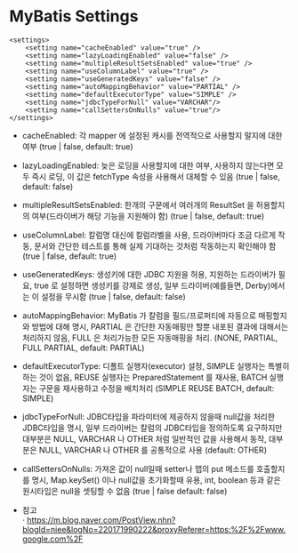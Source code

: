 # MyBatis Settings

~~~
<settings>
	<setting name="cacheEnabled" value="true" />				
	<setting name="lazyLoadingEnabled" value="false" />
	<setting name="multipleResultSetsEnabled" value="true" />	
	<setting name="useColumnLabel" value="true" />				
	<setting name="useGeneratedKeys" value="false" />
	<setting name="autoMappingBehavior" value="PARTIAL" />
	<setting name="defaultExecutorType" value="SIMPLE" />
	<setting name="jdbcTypeForNull" value="VARCHAR"/>
	<setting name="callSettersOnNulls" value="true"/>
</settings>
~~~

- cacheEnabled: 각 mapper 에 설정된 캐시를 전역적으로 사용할지 말지에 대한 여부 (true | false, default: true)<br>
- lazyLoadingEnabled: 늦은 로딩을 사용할지에 대한 여부, 사용하지 않는다면 모두 즉시 로딩, 이 값은 fetchType 속성을 사용해서 대체할 수 있음 (true | false, default: false)<br>
- multipleResultSetsEnabled: 한개의 구문에서 여러개의 ResultSet 을 허용할지의 여부(드라이버가 해당 기능을 지원해야 함) (true | false, default: true)<br>
- useColumnLabel: 칼럼명 대신에 칼럼라벨을 사용, 드라이버마다 조금 다르게 작동, 문서와 간단한 테스트를 통해 실제 기대하는 것처럼 작동하는지 확인해야 함 (true | false, default: true)<br>
- useGeneratedKeys: 생성키에 대한 JDBC 지원을 허용, 지원하는 드라이버가 필요, true 로 설정하면 생성키를 강제로 생성, 일부 드라이버(예를들면, Derby)에서는 이 설정을 무시함 (true | false, default: false)<br>
- autoMappingBehavior: MyBatis 가 칼럼을 필드/프로퍼티에 자동으로 매핑할지와 방법에 대해 명시, PARTIAL 은 간단한 자동매핑만 할뿐 내포된 결과에 대해서는 처리하지 않음, FULL 은 처리가능한 모든 자동매핑을 처리. (NONE, PARTIAL, FULL PARTIAL, default: PARTIAL)<br>
- defaultExecutorType:  디폴트 실행자(executor) 설정, SIMPLE 실행자는 특별히 하는 것이 없음, REUSE 실행자는 PreparedStatement 를 재사용, BATCH 실행자는 구문을 재사용하고 수정을 배치처리 (SIMPLE REUSE BATCH, default: SIMPLE)<br>
- jdbcTypeForNull: JDBC타입을 파라미터에 제공하지 않을때 null값을 처리한 JDBC타입을 명시, 일부 드라이버는 칼럼의 JDBC타입을 정의하도록 요구하지만 대부분은 NULL, VARCHAR 나 OTHER 처럼 일반적인 값을 사용해서 동작, 대부분은 NULL, VARCHAR 나 OTHER 를 공통적으로 사용 (default: OTHER)<br>
- callSettersOnNulls: 가져온 값이 null일때 setter나 맵의 put 메소드를 호출할지를 명시, Map.keySet() 이나 null값을 초기화할때 유용, int, boolean 등과 같은 원시타입은 null을 셋팅할 수 없음 (true | false default: false)<br>

- 참고<br>
· https://m.blog.naver.com/PostView.nhn?blogId=niee&logNo=220171990222&proxyReferer=https:%2F%2Fwww.google.com%2F